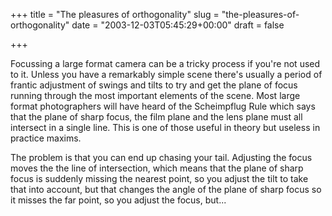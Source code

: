 +++
title = "The pleasures of orthogonality"
slug = "the-pleasures-of-orthogonality"
date = "2003-12-03T05:45:29+00:00"
draft = false

+++

Focussing a large format camera can be a tricky process if you're not used to it. Unless you have a remarkably simple scene there's usually a period of frantic adjustment of swings and tilts to try and get the plane of focus running through the most important elements of the scene. Most large format photographers will have heard of the Scheimpflug Rule which says that the plane of sharp focus, the film plane and the lens plane must all intersect in a single line. This is one of those useful in theory but useless in practice maxims.

The problem is that you can end up chasing your tail. Adjusting the focus moves the the line of intersection, which means that the plane of sharp focus is suddenly missing the nearest point, so you adjust the tilt to take that into account, but that changes the angle of the plane of sharp focus so it misses the far point, so you adjust the focus, but...
